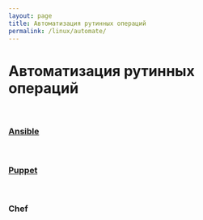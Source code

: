 ```yaml
---
layout: page
title: Автоматизация рутинных операций
permalink: /linux/automate/
---
```


# Автоматизация рутинных операций


<br/>

### [Ansible](/linux/automate/ansible/)

<br/>

### [Puppet](/linux/automate/puppet/)

<br/>

### Chef
